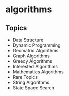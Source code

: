 # algorithms

## Topics

- Data Structure
- Dynamic Programming
- Geomatric Algorithms
- Graph Algorithms
- Greedy Algorithms
- Interested Algorithms
- Mathematics Algorithms
- Rare Topics
- String Algorithms
- State Space Search